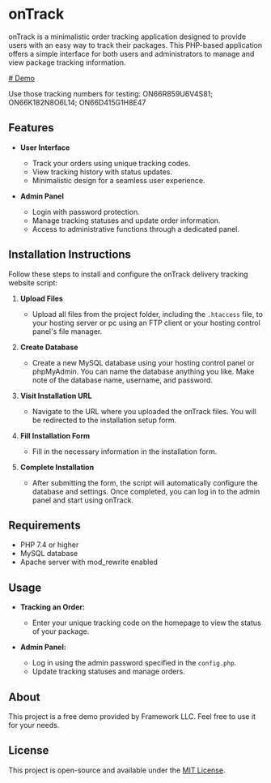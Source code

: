 # onTrack

onTrack is a minimalistic order tracking application designed to provide users with an easy way to track their packages. This PHP-based application offers a simple interface for both users and administrators to manage and view package tracking information.

[# Demo](https://ontrack.framework.ge)

Use those tracking numbers for testing: ON66R859U6V4S81; ON66K182N8O6L14; ON66D415G1H8E47

## Features

- **User Interface**
  - Track your orders using unique tracking codes.
  - View tracking history with status updates.
  - Minimalistic design for a seamless user experience.

- **Admin Panel**
  - Login with password protection.
  - Manage tracking statuses and update order information.
  - Access to administrative functions through a dedicated panel.

## Installation Instructions

Follow these steps to install and configure the onTrack delivery tracking website script:

1. **Upload Files**
   - Upload all files from the project folder, including the `.htaccess` file, to your hosting server or pc using an FTP client or your hosting control panel's file manager.

2. **Create Database**
   - Create a new MySQL database using your hosting control panel or phpMyAdmin. You can name the database anything you like. Make note of the database name, username, and password.

3. **Visit Installation URL**
   - Navigate to the URL where you uploaded the onTrack files. You will be redirected to the installation setup form.

4. **Fill Installation Form**
   - Fill in the necessary information in the installation form.

5. **Complete Installation**
   - After submitting the form, the script will automatically configure the database and settings. Once completed, you can log in to the admin panel and start using onTrack.

## Requirements

- PHP 7.4 or higher
- MySQL database
- Apache server with mod_rewrite enabled

## Usage

- **Tracking an Order:**
  - Enter your unique tracking code on the homepage to view the status of your package.

- **Admin Panel:**
  - Log in using the admin password specified in the `config.php`.
  - Update tracking statuses and manage orders.

## About

This project is a free demo provided by Framework LLC. Feel free to use it for your needs.

## License

This project is open-source and available under the [MIT License](LICENSE).
